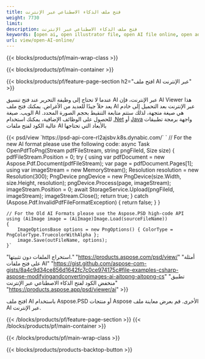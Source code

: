 ```yaml
---
title: فتح ملف الذكاء الاصطناعي عبر الإنترنت
weight: 7730
limit: 
description: فتح ملف الذكاء الاصطناعي عبر الإنترنت
keywords: [open ai, open illustrator file, open AI file online, open adobe illustrator, preview of ai file, ai format open]
url: view/open-AI-online/
---
```


{{< blocks/products/pf/main-wrap-class >}}


{{< blocks/products/pf/main-container >}}

{{< blocks/products/pf/feature-page-section h2="افتح ملف AI عبر الإنترنت" >}}
<p>عندما لا تحتاج إلى وظيفة التحرير عند فتح تنسيق AI عبر الإنترنت، فإن AI Viewer هذا يعد حلاً جيدًا للعديد من الأغراض. يمكنك فتح ملف AI عبر الإنترنت بعد التحميل إلى خادم الويب. صيغة AI هي صيغة متجهة، لذلك ستتم متابعة التنقيط بحجم الصورة المحدد. للحصول على الوظائف الإضافية، يمكنك استخدام <a href="/psd/net">.Net</a> أو <a href="/psd/java">Java</a> واجهة برمجة تطبيقات عالية الكود لفتح ملفات AI بالأبعاد التي تحتاجها</p>
{{< psd/view `https://psd-api-core-rl2ajsbv.k8s.dynabic.com/` 
`	// For the new AI format please use the following code:
	async Task<bool> OpenPdfToPng(Stream pdfFileStream, string pngFileId, Size size)
	{
		pdfFileStream.Position = 0;
		try
		{
			using var pdfDocument = new Aspose.Pdf.Document(pdfFileStream);
			var page = pdfDocument.Pages[1];
			using var imageStream = new MemoryStream();
			Resolution resolution = new Resolution(300);
			PngDevice pngDevice = new PngDevice(size.Width, size.Height, resolution);
			pngDevice.Process(page, imageStream);
			imageStream.Position = 0;
			await StorageService.Upload(pngFileId, imageStream);
			imageStream.Close();
			return true;
		}
		catch (Aspose.Pdf.InvalidPdfFileFormatException)
		{
			return false;
		}
	}
	
	// For the Old AI Formats please use the Aspose.PSD high-code API
	using (AiImage image = (AiImage)Image.Load(sourceFileName))
	{
		ImageOptionsBase options = new PngOptions() { ColorType = PngColorType.TruecolorWithAlpha };
		image.Save(outFileName, options);
	}` 
"استخراج الملفات دون تثبيتها." "https://products.aspose.com/psd/view/" 
"أمثلة على فتح ملفات AI" "https://gist.github.com/aspose-com-gists/8a4c9d34ce856d1642fc7c0ce974175c#file-examples-csharp-aspose-modifyingandconvertingimages-ai-aitopng-aitopng-cs" 
"تطبيق منخفض الكود لفتح الذكاء الاصطناعي عبر الإنترنت" "https://products.aspose.app/psd/viewer/ai" >}}
<p>افتح ملف AI باستخدام Aspose.PSD أو منتجات Aspose الأخرى. قم بعرض معاينة ملف AI عبر الإنترنت.</p>
{{< /blocks/products/pf/feature-page-section >}}
{{< /blocks/products/pf/main-container >}}


{{< /blocks/products/pf/main-wrap-class >}}

{{< blocks/products/products-backtop-button >}}
